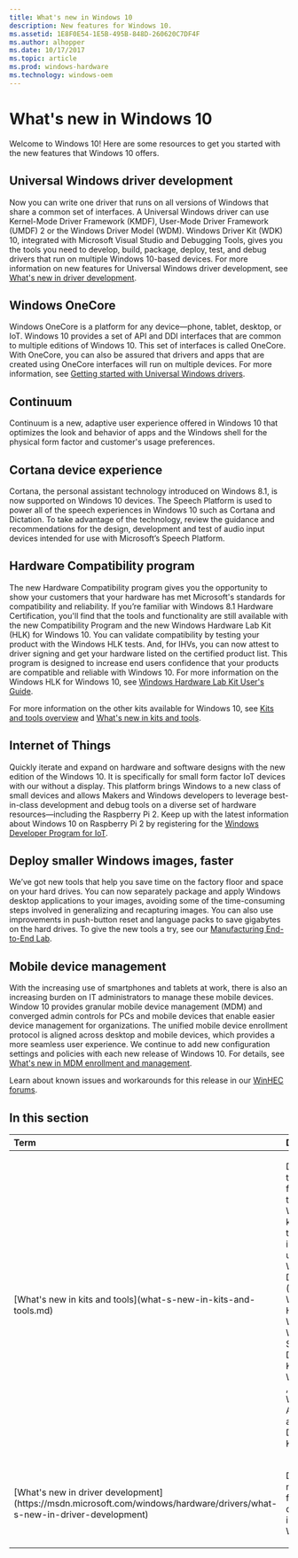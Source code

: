 ```yaml
---
title: What's new in Windows 10
description: New features for Windows 10.
ms.assetid: 1E8F0E54-1E5B-495B-848D-260620C7DF4F
ms.author: alhopper
ms.date: 10/17/2017
ms.topic: article
ms.prod: windows-hardware
ms.technology: windows-oem
---
```


# What's new in Windows 10


Welcome to Windows 10! Here are some resources to get you started with the new features that Windows 10 offers.

## Universal Windows driver development


Now you can write one driver that runs on all versions of Windows that share a common set of interfaces. A Universal Windows driver can use Kernel-Mode Driver Framework (KMDF), User-Mode Driver Framework (UMDF) 2 or the Windows Driver Model (WDM). Windows Driver Kit (WDK) 10, integrated with Microsoft Visual Studio and Debugging Tools, gives you the tools you need to develop, build, package, deploy, test, and debug drivers that run on multiple Windows 10-based devices. For more information on new features for Universal Windows driver development, see [What's new in driver development](https://msdn.microsoft.com/windows/hardware/drivers/what-s-new-in-driver-development).

## Windows OneCore


Windows OneCore is a platform for any device—phone, tablet, desktop, or IoT. Windows 10 provides a set of API and DDI interfaces that are common to multiple editions of Windows 10. This set of interfaces is called OneCore. With OneCore, you can also be assured that drivers and apps that are created using OneCore interfaces will run on multiple devices. For more information, see [Getting started with Universal Windows drivers](https://msdn.microsoft.com/windows/hardware/drivers/develop/getting-started-with-universal-drivers).

## Continuum


Continuum is a new, adaptive user experience offered in Windows 10 that optimizes the look and behavior of apps and the Windows shell for the physical form factor and customer's usage preferences.

## Cortana device experience


Cortana, the personal assistant technology introduced on Windows 8.1, is now supported on Windows 10 devices. The Speech Platform is used to power all of the speech experiences in Windows 10 such as Cortana and Dictation. To take advantage of the technology, review the guidance and recommendations for the design, development and test of audio input devices intended for use with Microsoft’s Speech Platform.

## Hardware Compatibility program


The new Hardware Compatibility program gives you the opportunity to show your customers that your hardware has met Microsoft's standards for compatibility and reliability. If you’re familiar with Windows 8.1 Hardware Certification, you'll find that the tools and functionality are still available with the new Compatibility Program and the new Windows Hardware Lab Kit (HLK) for Windows 10. You can validate compatibility by testing your product with the Windows HLK tests. And, for IHVs, you can now attest to driver signing and get your hardware listed on the certified product list. This program is designed to increase end users confidence that your products are compatible and reliable with Windows 10. For more information on the Windows HLK for Windows 10, see [Windows Hardware Lab Kit User's Guide](https://msdn.microsoft.com/library/windows/hardware/dn939963.aspx).

For more information on the other kits available for Windows 10, see [Kits and tools overview](kits-and-tools-overview.md) and [What's new in kits and tools](what-s-new-in-kits-and-tools.md).

## Internet of Things


Quickly iterate and expand on hardware and software designs with the new edition of the Windows 10. It is specifically for small form factor IoT devices with our without a display. This platform brings Windows to a new class of small devices and allows Makers and Windows developers to leverage best-in-class development and debug tools on a diverse set of hardware resources—including the Raspberry Pi 2. Keep up with the latest information about Windows 10 on Raspberry Pi 2 by registering for the [Windows Developer Program for IoT](http://go.microsoft.com/fwlink/?LinkId=534228).

## Deploy smaller Windows images, faster


We’ve got new tools that help you save time on the factory floor and space on your hard drives. You can now separately package and apply Windows desktop applications to your images, avoiding some of the time-consuming steps involved in generalizing and recapturing images. You can also use improvements in push-button reset and language packs to save gigabytes on the hard drives. To give the new tools a try, see our [Manufacturing End-to-End Lab](https://msdn.microsoft.com/windows/hardware/commercialize/manufacture/desktop/oem-deployment-of-windows-10-for-desktop-editions).

## Mobile device management


With the increasing use of smartphones and tablets at work, there is also an increasing burden on IT administrators to manage these mobile devices. Window 10 provides granular mobile device management (MDM) and converged admin controls for PCs and mobile devices that enable easier device management for organizations. The unified mobile device enrollment protocol is aligned across desktop and mobile devices, which provides a more seamless user experience. We continue to add new configuration settings and policies with each new release of Windows 10. For details, see [What's new in MDM enrollment and management](https://msdn.microsoft.com/en-us/windows/hardware/commercialize/customize/mdm/new-in-windows-mdm-enrollment-management).

Learn about known issues and workarounds for this release in our [WinHEC forums](http://go.microsoft.com/fwlink/p/?LinkId=526372).

## In this section


<table>
<colgroup>
<col width="50%" />
<col width="50%" />
</colgroup>
<thead>
<tr class="header">
<th align="left">Term</th>
<th align="left">Description</th>
</tr>
</thead>
<tbody>
<tr class="odd">
<td align="left"><p><a href="" id="what-s-new-in-kits-and-tools"></a>[What's new in kits and tools](what-s-new-in-kits-and-tools.md)</p></td>
<td align="left"><p>Describes the new features of the Windows 10 kits and tools, including an updated Windows Driver Kit (WDK) 10, Windows HLK for Windows 10, Windows Software Development Kit (SDK) for Windows 10 , and Windows Assessment and Deployment Kit (ADK).</p></td>
</tr>
<tr class="even">
<td align="left"><p><a href="" id="what-s-new-in-driver-development"></a>[What's new in driver development](https://msdn.microsoft.com/windows/hardware/drivers/what-s-new-in-driver-development)</p></td>
<td align="left"><p>Describes new features for driver development in Windows 10.</p></td>
</tr>
</tbody>
</table>

 

 

 






